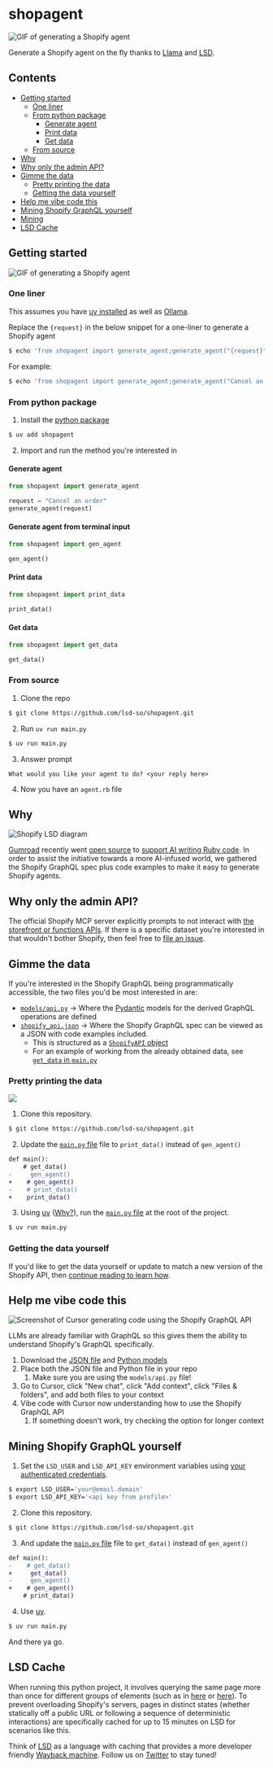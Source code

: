 # shopagent

![GIF of generating a Shopify agent](media/landing.gif)

Generate a Shopify agent on the fly thanks to [Llama](https://ollama.com/) and [LSD](https://lsd.so).

## Contents

* [Getting started](#getting-started)
  * [One liner](#one-liner)
  * [From python package](#from-python-package)
	* [Generate agent](#generate-agent)
	* [Print data](#print-data)
	* [Get data](#get-data)
  * [From source](#from-source)
* [Why](#why)
* [Why only the admin API?](#why-only-the-admin-api)
* [Gimme the data](#gimme-the-data)
  * [Pretty printing the data](#pretty-printing-the-data)
  * [Getting the data yourself](#getting-the-data-yourself)
* [Help me vibe code this](#help-me-vibe-code-this)
* [Mining Shopify GraphQL yourself](#mining-shopify-graphql-yourself)
* [Mining](#mining)
* [LSD Cache](#lsd-cache)

## Getting started

![GIF of generating a Shopify agent](media/codegen.gif)

### One liner

This assumes you have [uv installed](https://docs.astral.sh/uv/getting-started/installation/) as well as [Ollama](https://ollama.com/download).

Replace the `{request}` in the below snippet for a one-liner to generate a Shopify agent

```bash
$ echo 'from shopagent import generate_agent;generate_agent("{request}")' | uv run --with shopagent -
```

For example:

```bash
$ echo 'from shopagent import generate_agent;generate_agent("Cancel an order")' | uv run --with shopagent -
```

### From python package

1. Install the [python package](https://pypi.org/project/shopagent/)

```bash
$ uv add shopagent
```

2. Import and run the method you're interested in

#### Generate agent

```python
from shopagent import generate_agent

request = "Cancel an order"
generate_agent(request)
```

#### Generate agent from terminal input

```python
from shopagent import gen_agent

gen_agent()
```

#### Print data

```python
from shopagent import print_data

print_data()
```

#### Get data

```python
from shopagent import get_data

get_data()
```

### From source

1. Clone the repo

```bash
$ git clone https://github.com/lsd-so/shopagent.git
```

2. Run `uv run main.py`

```bash
$ uv run main.py
```

3. Answer prompt

```
What would you like your agent to do? <your reply here>
```

4. Now you have an `agent.rb` file

## Why

![Shopify LSD diagram](media/Shopify_LSD.jpg)

[Gumroad](https://gumroad.com) recently went [open source](https://github.com/antiwork/gumroad) to [support AI writing Ruby code](https://x.com/shl/status/1908146557708362188). In order to assist the initiative towards a more AI-infused world, we gathered the Shopify GraphQL spec plus code examples to make it easy to generate Shopify agents.

## Why only the admin API?

The official Shopify MCP server explicitly prompts to not interact with [the storefront or functions APIs](https://github.com/Shopify/dev-mcp/blob/main/src/tools/index.ts#L92). If there is a specific dataset you're interested in that wouldn't bother Shopify, then feel free to [file an issue](https://github.com/lsd-so/shopagent/issues/new/choose).

## Gimme the data

If you're interested in the Shopify GraphQL being programmatically accessible, the two files you'd be most interested in are:

* [`models/api.py`](https://github.com/lsd-so/shopagent/blob/main/shopagent/models/api.py) -> Where the [Pydantic](https://docs.pydantic.dev/latest/) models for the derived GraphQL operations are defined
* [`shopify_api.json`](https://github.com/lsd-so/shopagent/blob/main/shopify_api.json) -> Where the Shopify GraphQL spec can be viewed as a JSON with code examples included.
  * This is structured as a [`ShopifyAPI` object](https://github.com/lsd-so/shopagent/blob/main/shopagent/api/models.py#L96)
  * For an example of working from the already obtained data, see [`get_data` in `main.py`](https://github.com/lsd-so/shopagent/blob/main/main.py#L11)

### Pretty printing the data

![](media/code_examples.png)

1.  Clone this repository.

```bash
$ git clone https://github.com/lsd-so/shopagent.git
```

2. Update the [`main.py` file](https://github.com/lsd-so/shopagent/blob/main/main.py) file to `print_data()` instead of `gen_agent()`

```diff
def main():
    # get_data()
-     gen_agent()
+    # gen_agent()
-    # print_data()
+    print_data()
```

3. Using [uv](https://docs.astral.sh/uv/getting-started/installation/) ([Why?](https://docs.astral.sh/uv/#highlights)), run the [`main.py` file](https://github.com/lsd-so/shopagent/blob/main/main.py) at the root of the project.

```bash
$ uv run main.py
```

### Getting the data yourself

If you'd like to get the data yourself or update to match a new version of the Shopify API, then [continue reading to learn how](#mining-shopify-graphql-yourself).

## Help me vibe code this

![Screenshot of Cursor generating code using the Shopify GraphQL API](media/cursor.png)

LLMs are already familiar with GraphQL so this gives them the ability to understand Shopify's GraphQL specifically.

1. Download the [JSON file](https://github.com/lsd-so/shopagent/blob/main/data/shopify_api.json) and [Python models](https://github.com/lsd-so/shopagent/blob/main/shopagent/models/api.py)
2. Place both the JSON file and Python file in your repo
   1. Make sure you are using the `models/api.py` file!
3. Go to Cursor, click "New chat", click "Add context", click "Files & folders", and add both files to your context
4. Vibe code with Cursor now understanding how to use the Shopify GraphQL API
   1. If something doesn't work, try checking the option for longer context

## Mining Shopify GraphQL yourself

1. Set the `LSD_USER` and `LSD_API_KEY` environment variables using [your authenticated credentials](https://lsd.so/profile).

```bash
$ export LSD_USER='your@email.domain'
$ export LSD_API_KEY='<api key from profile>'
```

2.  Clone this repository.

```bash
$ git clone https://github.com/lsd-so/shopagent.git
```

3. And update the [`main.py` file](https://github.com/lsd-so/shopagent/blob/main/main.py) file to `get_data()` instead of `gen_agent()`

```diff
def main():
-    # get_data()
+     get_data()
-     gen_agent()
+    # gen_agent()
    # print_data()
```

4. Use [uv](https://docs.astral.sh/uv/getting-started/installation/).

```bash
$ uv run main.py
```

And there ya go.

## LSD Cache

When running this python project, it involves querying the same page more than once for different groups of elements (such as in [here](https://github.com/lsd-so/Shopify-GraphQL-Spec/blob/main/api/fields_and_connections.py#L28) or [here](https://github.com/lsd-so/shopagent/blob/main/shopagent/api/fields_and_connections.py#L33)). To prevent overloading Shopify's servers, pages in distinct states (whether statically off a public URL or following a sequence of deterministic interactions) are specifically cached for up to 15 minutes on LSD for scenarios like this.

Think of [LSD](https://lsd.so) as a language with caching that provides a more developer friendly [Wayback machine](https://web.archive.org/). Follow us on [Twitter](https://x.com/getlsd) to stay tuned!
